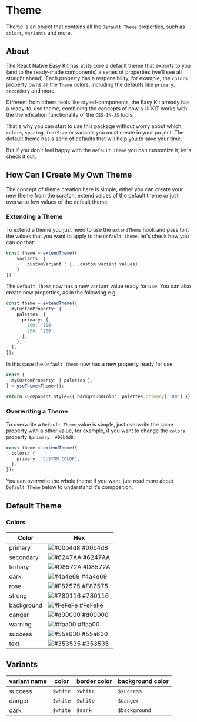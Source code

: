 # Theme

Theme is an object that contains all the `Default Theme` properties, such as `colors`, `variants` and more.

## About

The React Native Easy Kit has at its core a default theme that exports to you (and to the ready-made components) a series of properties (we'll see all straight ahead). Each property has a responsibility, for example, the `colors` property owns all the `Theme` colors, including the defaults like `primary`, `secondary` and more.

Different from others tools like styled-components, the Easy Kit already has a ready-to-use theme, combining the concepts of how a UI KIT works with the themification functionality of the `CSS-IN-JS` tools.

That's why you can start to use this package without worry about which `colors`, `spacing`, `fontSize` or variants you must create in your project. The default theme has a serie of defaults that will help you to save your time.

But if you don't feel happy with the `Default Theme` you can customize it, let's check it out.

## How Can I Create My Own Theme

The concept of theme creation here is simple, either you can create your new theme from the scratch, extend values of the default theme or just overwrite few values of the default theme.

### Extending a Theme

To extend a theme you just need to use the `extendTheme` hook and pass to it the values that you want to apply to the `Default Theme`, let's check how you can do that:

```ts
const theme = extendTheme({
    variants: {
        customVariant : {...custom variant values}
    }
})
```

The `Default Theme` now has a new `Variant` value ready for use. You can also create new properties, as in the following e.g,

```ts
const theme = extendTheme({
  myCustomProperty: {
    palettes: {
      primary: {
        100: '100',
        200: '200',
      },
    },
  },
});
```

In this case the `Default Theme` now has a new property ready for use.

```ts
const {
  myCustomProperty: { palettes },
} = useTheme<Theme>();

return <Component style={{ backgroundColor: palettes.primary['100'] }} />;
```

### Overwriting a Theme

To overwrite a `Default Theme` value is simple, just overwrite the same property with a other value, for example, if you want to change the `colors` property `$primary: #00b4d8`:

```ts
const theme = extendTheme({
  colors: {
    primary: 'CUSTOM_COLOR',
  },
});
```

You can overwrite the whole theme if you want, just read more about `Default Theme` below to understand it's composition.

## Default Theme

### Colors

| Color      | Hex                                                              |
| ---------- | ---------------------------------------------------------------- |
| primary    | ![#00b4d8](https://via.placeholder.com/10/00b4d8?text=+) #00b4d8 |
| secondary  | ![#6247AA](https://via.placeholder.com/10/6247AA?text=+) #6247AA |
| tertiary   | ![#D8572A](https://via.placeholder.com/10/D8572A?text=+) #D8572A |
| dark       | ![#4a4e69](https://via.placeholder.com/10/4a4e69?text=+) #4a4e69 |
| rose       | ![#F87575](https://via.placeholder.com/10/F87575?text=+) #F87575 |
| strong     | ![#780116](https://via.placeholder.com/10/780116?text=+) #780116 |
| background | ![#FeFeFe](https://via.placeholder.com/10/fefefe?text=+) #FeFeFe |
| danger     | ![#d00000](https://via.placeholder.com/10/d00000?text=+) #d00000 |
| warning    | ![#ffaa00](https://via.placeholder.com/10/ffaa00?text=+) #ffaa00 |
| success    | ![#55a630](https://via.placeholder.com/10/55a630?text=+) #55a630 |
| text       | ![#353535](https://via.placeholder.com/10/353535?text=+) #353535 |

## Variants

| variant name | color    | border color | background color |
| ------------ | -------- | ------------ | ---------------- |
| success      | `$white` | `$white`     | `$success`       |
| danger       | `$white` | `$white`     | `$danger`        |
| dark         | `$white` | `$dark`      | `$background`    |
